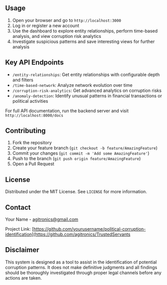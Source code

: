 ## Usage

1. Open your browser and go to `http://localhost:3000`
2. Log in or register a new account
3. Use the dashboard to explore entity relationships, perform time-based analysis, and view corruption risk analytics
4. Investigate suspicious patterns and save interesting views for further analysis

## Key API Endpoints

- `/entity-relationships`: Get entity relationships with configurable depth and filters
- `/time-based-network`: Analyze network evolution over time
- `/corruption-risk-analytics`: Get advanced analytics on corruption risks
- `/anomaly-detection`: Identify unusual patterns in financial transactions or political activities

For full API documentation, run the backend server and visit `http://localhost:8000/docs`

## Contributing

1. Fork the repository
2. Create your feature branch (`git checkout -b feature/AmazingFeature`)
3. Commit your changes (`git commit -m 'Add some AmazingFeature'`)
4. Push to the branch (`git push origin feature/AmazingFeature`)
5. Open a Pull Request

## License

Distributed under the MIT License. See `LICENSE` for more information.

## Contact

Your Name - agitronics@gmail.com

Project Link: [https://github.com/yourusername/political-corruption-identification](https://github.com/agitronics/TrustedServants

## Disclaimer

This system is designed as a tool to assist in the identification of potential corruption patterns. It does not make definitive judgments and all findings should be thoroughly investigated through proper legal channels before any actions are taken.
